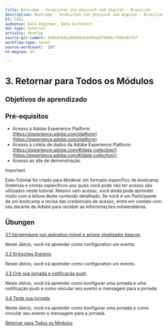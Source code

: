 ```yaml
---
title: Bootcamp - Vermischen von physisch und digital - Brasilien
description: Bootcamp - Vermischen von physisch und digital - Brasilien
kt: 5342
audience: Data Engineer, Data Architect
doc-type: tutorial
activity: develop
source-git-commit: 020e9fb8a1d02b93e4e95a4274806c7926c02757
workflow-type: tm+mt
source-wordcount: '205'
ht-degree: 2%

---
```


# 3. Retornar para Todos os Módulos

## Objetivos de aprendizado

## Pré-equisitos

- Acesso à Adobe Experience Platform:  [https://experience.adobe.com/platform](https://experience.adobe.com/platform)
- Acesso à coleta de dados da Adobe Experience Platform: [https://experience.adobe.com/#/data-collection/](https://experience.adobe.com/#/data-collection/)
- Acesso ao site de demonstração

>[!IMPORTANT]
>
>Este-Tutorial foi criado para Moderar um formatio específico de bootcamp. Sistemas e contas específicos aos quais você pode não ter acesso são utilizados neste tutorial. Mesmo sem acesso, você ainda pode aprender muito com a leitura deste conteúdo detalhado. Se você é um Participante de um bootcamp e recisa das credenciais de acesso, entre em contato com seu darante da Adobe para receber as informmações notwendiárias.

## Übungen

[3.1 Verwendung von aplicativo móvel e acione sinalizador beacon](./ex1.md)

Neste übício, você irá aprender como configuration um evento.

[3.2 Kritisches Ereignis](./ex2.md)

Neste übício, você irá aprender como configuration um evento.

[3.3 Crie sua jornada e notificação push](./ex3.md)

Neste übício, você irá aprender como konfigurar uma jornada e uma notificação push e como vincular seu evento e mensagem para a jornada.

[3.4 Teste sua jornada](./ex4.md)

Neste übício, você irá aprender como konfigurar uma jornada e como vincular seu evento e mensagem para a jornada.

[Retornar para Todos os Módulos](../../overview.md)
